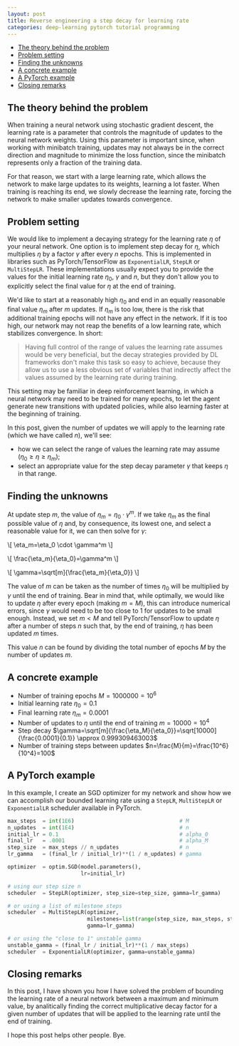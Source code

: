 ```yaml
---
layout: post
title: Reverse engineering a step decay for learning rate
categories: deep-learning pytorch tutorial programming
---
```


<!-- TOC -->

- [The theory behind the problem](#the-theory-behind-the-problem)
- [Problem setting](#problem-setting)
- [Finding the unknowns](#finding-the-unknowns)
- [A concrete example](#a-concrete-example)
- [A PyTorch example](#a-pytorch-example)
- [Closing remarks](#closing-remarks)

<!-- /TOC -->

## The theory behind the problem

When training a neural network using stochastic gradient descent, the learning rate is a parameter that controls the magnitude of updates to the neural network weights. Using this parameter is important since, when working with minibatch training, updates may not always be in the correct direction and magnitude to minimize the loss function, since the minibatch represents only a fraction of the training data.

For that reason, we start with a large learning rate, which allows the network to make large updates to its weights, learning a lot faster. When training is reaching its end, we slowly decrease the learning rate, forcing the network to make smaller updates towards convergence.

## Problem setting

We would like to implement a decaying strategy for the learning rate $\eta$ of your neural network. One option is to implement step decay for $\eta$, which multiplies $\eta$ by a factor $\gamma$ after every $n$ epochs. This is implemented in libraries such as PyTorch/TensorFlow as `ExponentialLR`, `StepLR` or `MultiStepLR`. These implementations usually expect you to provide the values for the initial learning rate $\eta_0$, $\gamma$ and $n$, but they don't allow you to explicitly select the final value for $\eta$ at the end of training.

We'd like to start at a reasonably high $\eta_0$ and end in an equally reasonable final value $\eta_m$ after $m$ updates. If $\eta_m$ is too low, there is the risk that additional training epochs will not have any effect in the network. If it is too high, our network may not reap the benefits of a low learning rate, which stabilizes convergence. In short:

> Having full control of the range of values the learning rate assumes would be very beneficial, but the decay strategies provided by DL frameworks don't make this task so easy to achieve, because they allow us to use a less obvious set of variables that indirectly affect the values assumed by the learning rate during training.

This setting may be familiar in deep reinforcement learning, in which a neural network may need to be trained for many epochs, to let the agent generate new transitions with updated policies, while also learning faster at the beginning of training.

In this post, given the number of updates we will apply to the learning rate (which we have called $n$), we'll see:

- how we can select the range of values the learning rate may assume ($\eta_0 \geq \eta \geq \eta_m$);
- select an appropriate value for the step decay parameter $\gamma$ that keeps $\eta$ in that range.

## Finding the unknowns

At update step $m$, the value of $\eta_m=\eta_0 \cdot \gamma^m$. If we take $\eta_m$ as the final possible value of $\eta$ and, by consequence, its lowest one, and select a reasonable value for it, we can then solve for $\gamma$:

\\[ \eta_m=\eta_0 \cdot \gamma^m \\]

\\[ \frac{\eta_m}{\eta_0}=\gamma^m \\]

\\[ \gamma=\sqrt[m]{\frac{\eta_m}{\eta_0}} \\]

The value of $m$ can be taken as the number of times $\eta_0$ will be multiplied by $\gamma$ until the end of training. Bear in mind that, while optimally, we would like to update $\eta$ after every epoch (making $m=M$), this can introduce numerical errors, since $\gamma$ would need to be too close to 1 for updates to be small enough. Instead, we set $m < M$ and tell PyTorch/TensorFlow to update $\eta$ after a number of steps $n$ such that, by the end of training, $\eta$ has been updated $m$ times.

This value $n$ can be found by dividing the total number of epochs $M$ by the number of updates $m$.

## A concrete example

- Number of training epochs $M=1000000=10^6$
- Initial learning rate $\eta_0=0.1$
- Final learning rate $\eta_m=0.0001$
- Number of updates to $\eta$ until the end of training $m=10000=10^4$
- Step decay $\gamma=\sqrt[m]{\frac{\eta_M}{\eta_0}}=\sqrt[10000]{\frac{0.0001}{0.1}} \approx 0.999309463003$
- Number of training steps between updates $n=\frac{M}{m}=\frac{10^6}{10^4}=100$

## A PyTorch example

In this example, I create an SGD optimizer for my network and show how we can accomplish our bounded learning rate using a `StepLR`, `MultiStepLR` or `ExponentialLR` scheduler available in PyTorch.

```python
max_steps  = int(1E6)                                 # M
n_updates  = int(1E4)                                 # n
initial_lr = 0.1                                      # alpha_0
final_lr   = .0001                                    # alpha_M
step_size  = max_steps // n_updates                   # n
lr_gamma   = (final_lr / initial_lr)**(1 / n_updates) # gamma

optimizer  = optim.SGD(model.parameters(),
                       lr=initial_lr)

# using our step size n
scheduler  = StepLR(optimizer, step_size=step_size, gamma=lr_gamma)

# or using a list of milestone steps
scheduler  = MultiStepLR(optimizer,
                         milestones=list(range(step_size, max_steps, step_size)),
                         gamma=lr_gamma)

# or using the "close to 1" unstable gamma
unstable_gamma = (final_lr / initial_lr)**(1 / max_steps)
scheduler  = ExponentialLR(optimizer, gamma=unstable_gamma)
```

## Closing remarks

In this post, I have shown you how I have solved the problem of bounding the learning rate of a neural network between a maximum and minimum value, by analitically finding the correct multiplicative decay factor for a given number of updates that will be applied to the learning rate until the end of training.

I hope this post helps other people. Bye.
